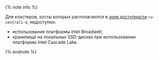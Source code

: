 {% note info %}

Для кластеров, хосты которых располагаются в [зоне доступности](../../overview/concepts/geo-scope.md) `ru-central1-d`, недоступно:

- использование платформы Intel Broadwell;
- хранилище на локальных SSD-дисках при использовании платформы Intel Cascade Lake.

{% endnote %}
